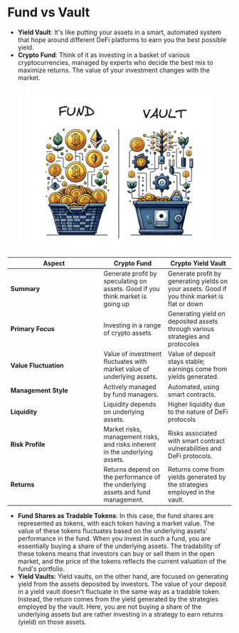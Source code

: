 # Fund vs Vault

* **Yield Vault**: It's like putting your assets in a smart, automated system that hope around different DeFi platforms to earn you the best possible yield.
* **Crypto Fund**: Think of it as investing in a basket of various cryptocurrencies, managed by experts who decide the best mix to maximize returns. The value of your investment changes with the market.

<figure><img src="../../.gitbook/assets/CleanShot 2023-11-14 at 16.43.58@2x.png" alt=""><figcaption></figcaption></figure>



<table><thead><tr><th width="195.33333333333331">Aspect</th><th>Crypto Fund</th><th>Crypto Yield Vault</th></tr></thead><tbody><tr><td><strong>Summary</strong></td><td>Generate profit by speculating on assets. Good if you think market is going up</td><td>Generate profit by generating yields on your assets. Good if you think market is flat or down</td></tr><tr><td><strong>Primary Focus</strong></td><td>Investing in a range of crypto assets</td><td>Generating yield on deposited assets through various strategies and protocoles</td></tr><tr><td><strong>Value Fluctuation</strong></td><td>Value of investment fluctuates with market value of underlying assets.</td><td>Value of deposit stays  stable; earnings come from yields generated.</td></tr><tr><td><strong>Management Style</strong></td><td>Actively managed by fund managers.</td><td>Automated, using smart contracts.</td></tr><tr><td><strong>Liquidity</strong></td><td>Liquidity depends on underlying assets.</td><td>Higher liquidity due to the nature of DeFi protocols</td></tr><tr><td><strong>Risk Profile</strong></td><td>Market risks, management risks, and risks inherent in the underlying assets.</td><td>Risks associated with smart contract vulnerabilities and DeFi protocols.</td></tr><tr><td><strong>Returns</strong></td><td>Returns depend on the performance of the underlying assets and fund management.</td><td>Returns come from yields generated by the strategies employed in the vault.</td></tr></tbody></table>

* **Fund Shares as Tradable Tokens**: In this case, the fund shares are represented as tokens, with each token having a market value. The value of these tokens fluctuates based on the underlying assets' performance in the fund. When you invest in such a fund, you are essentially buying a share of the underlying assets. The tradability of these tokens means that investors can buy or sell them in the open market, and the price of the tokens reflects the current valuation of the fund's portfolio.
* **Yield Vaults**: Yield vaults, on the other hand, are focused on generating yield from the assets deposited by investors. The value of your deposit in a yield vault doesn't fluctuate in the same way as a tradable token. Instead, the return comes from the yield generated by the strategies employed by the vault. Here, you are not buying a share of the underlying assets but are rather investing in a strategy to earn returns (yield) on those assets.
